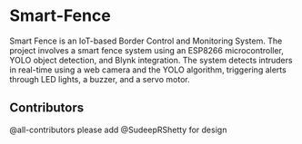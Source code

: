 # Smart-Fence
Smart Fence is an IoT-based Border Control and Monitoring System.
The project involves a smart fence system using an ESP8266 microcontroller, YOLO object detection, and Blynk integration.
The system detects intruders in real-time using a web camera and the YOLO algorithm, triggering alerts through LED lights, a buzzer, and a servo motor.

## Contributors
@all-contributors please add @SudeepRShetty for design

